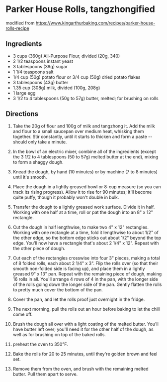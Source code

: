 # Parker House Rolls, tangzhongified
modified from https://www.kingarthurbaking.com/recipes/parker-house-rolls-recipe

## Ingredients

* 3 cups (360g) All-Purpose Flour, divided (20g, 340)
* 2 1/2 teaspoons instant yeast
* 3 tablespoons (39g) sugar
* 1 1/4 teaspoons salt
* 1/4 cup (50g) potato flour or 3/4 cup (50g) dried potato flakes
* 3 tablespoons (43g) butter
* 1.35 cup (308g) milk, divided (100g, 208g)
* 1 large egg
* 3 1/2 to 4 tablespoons (50g to 57g) butter, melted; for brushing on rolls


## Directions
1. Take the 20g of flour and 100g of milk and tangzhong it. Add the milk and flour to a small saucepan over medium heat, whisking them together. Stir constantly, until it starts to thicken and form a paste -- should only take a minute.

1. In the bowl of an electric mixer, combine all of the ingredients (except the 3 1/2 to 4 tablespoons (50 to 57g) melted butter at the end), mixing to form a shaggy dough.

1. Knead the dough, by hand (10 minutes) or by machine (7 to 8 minutes) until it's smooth.

1. Place the dough in a lightly greased bowl or 8-cup measure (so you can track its rising progress). Allow it to rise for 90 minutes; it'll become quite puffy, though it probably won't double in bulk. 

1. Transfer the dough to a lightly greased work surface. Divide it in half. Working with one half at a time, roll or pat the dough into an 8" x 12" rectangle.

1. Cut the dough in half lengthwise, to make two 4" x 12" rectangles. Working with one rectangle at a time, fold it lengthwise to about 1/2" of the other edge, so the bottom edge sticks out about 1/2" beyond the top edge. You'll now have a rectangle that's about 2 1/4" x 12". Repeat with the other piece of dough.

1. Cut each of the rectangles crosswise into four 3" pieces, making a total of 8 folded rolls, each about 2 1/4" x 3". Flip the rolls over (so that their smooth non-folded side is facing up), and place them in a lightly greased 9" x 13" pan. Repeat with the remaining piece of dough, making 16 rolls in all. You'll arrange 4 rows of 4 in the pan, with the longer side of the rolls going down the longer side of the pan. Gently flatten the rolls to pretty much cover the bottom of the pan.

1. Cover the pan, and let the rolls proof just overnight in the fridge. 

1. The next morning, pull the rolls out an hour before baking to let the chill come
   off.

1. Brush the dough all over with a light coating of the melted butter. You'll have butter left over; you'll need it for the other half of the dough, as well as for brushing on top of the baked rolls.
1. preheat the oven to 350°F.

1. Bake the rolls for 20 to 25 minutes, until they're golden brown and feel set.

1. Remove them from the oven, and brush with the remaining melted butter. Pull them apart to serve.
